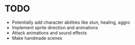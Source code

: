 # TODO
* Potentially add character abilities like stun, healing, aggro
* Implement sprite direction and animations
* Attack animations and sound effects
* Make handmade scenes
